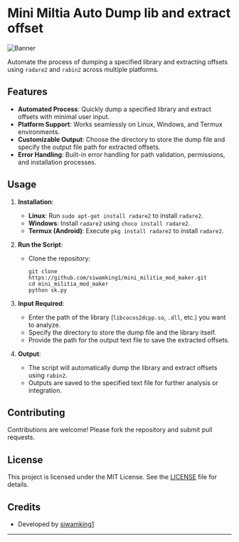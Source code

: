 # Mini Miltia Auto Dump lib and extract offset

![Banner](images.jpg)

Automate the process of dumping a specified library and extracting offsets using `radare2` and `rabin2` across multiple platforms.

## Features

- **Automated Process**: Quickly dump a specified library and extract offsets with minimal user input.
- **Platform Support**: Works seamlessly on Linux, Windows, and Termux environments.
- **Customizable Output**: Choose the directory to store the dump file and specify the output file path for extracted offsets.
- **Error Handling**: Built-in error handling for path validation, permissions, and installation processes.

## Usage

1. **Installation**:
   - **Linux**: Run `sudo apt-get install radare2` to install `radare2`.
   - **Windows**: Install `radare2` using `choco install radare2`.
   - **Termux (Android)**: Execute `pkg install radare2` to install `radare2`.

2. **Run the Script**:
   - Clone the repository:
     ```
     git clone https://github.com/siwamking1/mini_militia_mod_maker.git
     cd mini_militia_mod_maker
     python sk.py
     ```
   
3. **Input Required**:
   - Enter the path of the library (`libcocos2dcpp.so`, `.dll`, etc.) you want to analyze.
   - Specify the directory to store the dump file and the library itself.
   - Provide the path for the output text file to save the extracted offsets.

4. **Output**:
   - The script will automatically dump the library and extract offsets using `rabin2`.
   - Outputs are saved to the specified text file for further analysis or integration.

## Contributing

Contributions are welcome! Please fork the repository and submit pull requests.

## License

This project is licensed under the MIT License. See the [LICENSE](LICENSE) file for details.

## Credits

- Developed by [siwamking1](https://github.com/siwam-king1)

---

